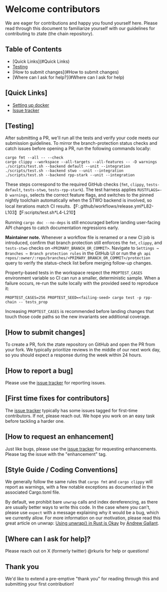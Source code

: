 # Welcome contributors

We are eager for contributions and happy you found yourself here.
Please read through this document to familiarize yourself with our
guidelines for contributing to ztate (the chain repository).

## Table of Contents

* [Quick Links](#Quick Links)
* [Testing](#testing)
* [How to submit changes](#How to submit changes)
* [Where can I ask for help?](#Where can I ask for help)

## [Quick Links]

* [Setting up docker](README.docker.md)
* [Issue tracker](https://github.com/ava-labs/chain/issues)

## [Testing]

After submitting a PR, we'll run all the tests and verify your code meets our submission guidelines. To mirror the branch-protection status checks and catch issues before opening a PR, run the following commands locally:

    cargo fmt --all -- --check
    cargo clippy --workspace --all-targets --all-features -- -D warnings
    ./scripts/test.sh --backend default --unit --integration
    ./scripts/test.sh --backend stwo --unit --integration
    ./scripts/test.sh --backend rpp-stark --unit --integration

These steps correspond to the required GitHub checks (`fmt`, `clippy`, `tests-default`, `tests-stwo`, `tests-rpp-stark`). The test harness applies `RUSTFLAGS=-D warnings`, selects the correct feature flags, and switches to the pinned nightly toolchain automatically when the STWO backend is involved, so local iterations match CI results.【F:.github/workflows/release.yml†L82-L103】【F:scripts/test.sh†L4-L210】

Running `cargo doc --no-deps` is still encouraged before landing user-facing API changes to catch documentation regressions early.

**Maintainer note.** Whenever a workflow file is renamed or a new CI job is
introduced, confirm that branch protection still enforces the `fmt`, `clippy`,
and `tests-stwo` checks on `<PRIMARY_BRANCH_OR_COMMIT>`. Navigate to
`Settings → Branches → Branch protection rules` in the GitHub UI or run the
`gh api repos/:owner/:repo/branches/<PRIMARY_BRANCH_OR_COMMIT>/protection` query
to verify the status-check list before merging follow-up changes.

Property-based tests in the workspace respect the `PROPTEST_CASES` environment
variable so CI can run a smaller, deterministic sample. When a failure occurs,
re-run the suite locally with the provided seed to reproduce it:

```
PROPTEST_CASES=256 PROPTEST_SEED=<failing-seed> cargo test -p rpp-chain -- tests_prop
```

Increasing `PROPTEST_CASES` is recommended before landing changes that touch
those code paths so the new invariants see additional coverage.

## [How to submit changes]

To create a PR, fork the ztate repository on GitHub and open the PR from your fork. We typically prioritize reviews in the middle of our next work day,
so you should expect a response during the week within 24 hours.

## [How to report a bug]

Please use the [issue tracker](https://github.com/ava-labs/chain/issues) for reporting issues.

## [First time fixes for contributors]

The [issue tracker](https://github.com/ava-labs/chain/issues) typically has some issues tagged for first-time contributors. If not,
please reach out. We hope you work on an easy task before tackling a harder one.

## [How to request an enhancement]

Just like bugs, please use the [issue tracker](https://github.com/ava-labs/chain/issues) for requesting enhancements. Please tag the issue with the "enhancement" tag.

## [Style Guide / Coding Conventions]

We generally follow the same rules that `cargo fmt` and `cargo clippy` will report as warnings, with a few notable exceptions as documented in the associated Cargo.toml file.

By default, we prohibit bare `unwrap` calls and index dereferencing, as there are usually better ways to write this code. In the case where you can't, please use `expect` with a message explaining why it would be a bug, which we currently allow. For more information on our motivation, please read this great article on unwrap: [Using unwrap() in Rust is Okay](https://blog.burntsushi.net/unwrap) by [Andrew Gallant](https://blog.burntsushi.net).

## [Where can I ask for help]?

Please reach out on X (formerly twitter) @rkuris for help or questions!

## Thank you

We'd like to extend a pre-emptive "thank you" for reading through this and submitting your first contribution!
